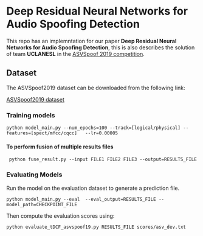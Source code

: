 # Deep Residual Neural Networks for Audio Spoofing Detection

This repo has an implemntation for our paper **Deep Residual Neural Networks for Audio Spoofing Detection**, this is also describes the solution of team **UCLANESL** in the [ASVSpoof 2019 competition](https://www.asvspoof.org/).

## Dataset

The ASVSpoof2019 dataset can be downloaded from the following link:

[ASVSpoof2019 dataset](https://datashare.is.ed.ac.uk/handle/10283/3336)

### Training models
```
python model_main.py --num_epochs=100 --track=[logical/physical] --features=[spect/mfcc/cqcc]   --lr=0.00005
```

#### To perform fusion of multiple results files
```
 python fuse_result.py --input FILE1 FILE2 FILE3 --output=RESULTS_FILE
```

### Evaluating Models

Run the model on the evaluation dataset to generate a prediction file.
```
python model_main.py --eval  --eval_output=RESULTS_FILE --model_path=CHECKPOINT_FILE
```

Then compute the evaluation scores using:

```
python evaluate_tDCF_asvspoof19.py RESULTS_FILE scores/asv_dev.txt 
```


